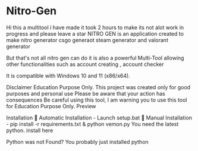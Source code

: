 # Nitro-Gen
Hi this a multitool i have made it took 2 hours to make its not alot work in progress and please leave a star
NITRO GEN is an application created to make nitro generator csgo generaot steam generator and valorant generator 

But that's not all nitro gen can do it is also a powerful Multi-Tool allowing other functionalities such as account creating , account checker

It is compatible with Windows 10 and 11 (x86/x64).

Disclaimer Education Purpose Only. This project was created only for good purposes and personal use Please be aware that your action has consequences Be careful using this tool, I am warning you to use this tool for Education Purpose Only. Preview

Installation 🔧 Automatic Installation - Launch setup.bat 🔧 Manual Installation - pip install -r requirements.txt & python vemon.py You need the latest python. install here

Python was not Found? You probably just installed python
